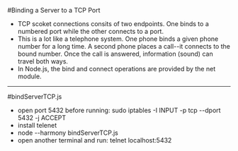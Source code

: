 #Binding a Server to a TCP Port
- TCP scoket connections consits of two endpoints.  One binds to a numbered port while the other connects to a port.
- This is a lot like a telephone system.  One phone binds a given phone number for a long time.  A second phone places a call--it connects to the bound number.  Once the call is answered, information (sound) can travel both ways.
- In Node.js, the bind and connect operations are provided by the net module.
-------------------------------------------------------------------------------

#bindServerTCP.js
- open port 5432 before running: sudo iptables -I INPUT -p tcp --dport 5432 -j ACCEPT
- install telenet
- node --harmony bindServerTCP.js
- open another terminal and run: telnet localhost:5432
